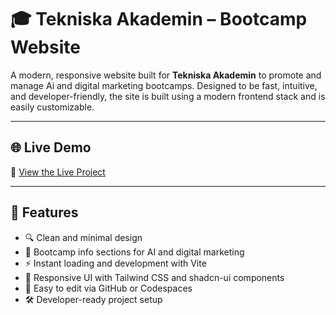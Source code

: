# 🎓 Tekniska Akademin – Bootcamp Website

A modern, responsive website built for **Tekniska Akademin** to promote and manage Ai and digital marketing bootcamps. Designed to be fast, intuitive, and developer-friendly, the site is built using a modern frontend stack and is easily customizable.

---

## 🌐 Live Demo

🔗 [View the Live Project](https://tekakademin.surge.sh/)  

---

## 🚀 Features

- 🔍 Clean and minimal design
- 🎯 Bootcamp info sections for AI and digital marketing
- ⚡ Instant loading and development with Vite
- 🎨 Responsive UI with Tailwind CSS and shadcn-ui components
- 💬 Easy to edit via GitHub or Codespaces
- 🛠️ Developer-ready project setup
